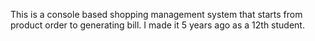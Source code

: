 This is a console based shopping management system that starts from product order to generating bill. I made it 5 years ago as a 12th student.
